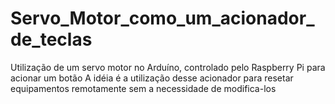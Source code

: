 # Servo_Motor_como_um_acionador_de_teclas
Utilização de um servo motor no Arduíno, controlado pelo Raspberry Pi  para acionar um botão
A idéia é a utilização desse acionador para resetar equipamentos remotamente sem a necessidade de modifica-los
